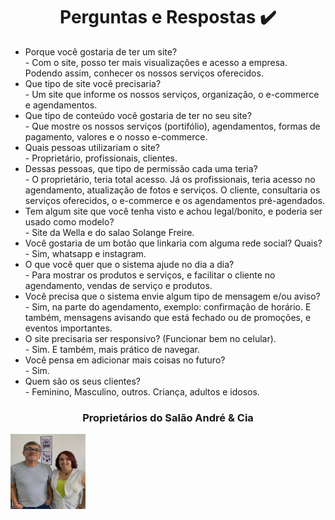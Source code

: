 <div align='center' style="display: inline">
<h1>Perguntas e Respostas ✔️</h1>
</div>

<nav> 
<ul> 
        <li> Porque você gostaria de ter um site? </li>
        - Com o site, posso ter mais visualizações e acesso a empresa. Podendo assim, conhecer os nossos serviços oferecidos.
        <li>Que tipo de site você precisaria?</li>
        - Um site que informe os nossos serviços, organização, o e-commerce e agendamentos.
        <li>Que tipo de conteúdo você gostaria de ter no seu site?</li>
        - Que mostre os nossos serviços (portifólio), agendamentos, formas de pagamento, valores e o nosso e-commerce.
        <li>Quais pessoas utilizariam o site?</li>
        - Proprietário, profissionais, clientes.
        <li>Dessas pessoas, que tipo de permissão cada uma teria?</li>
        - O proprietário, teria total acesso. Já os profissionais, teria acesso no agendamento, atualização de fotos e serviços. O cliente, consultaria os serviços oferecidos,
        o e-commerce e os agendamentos pré-agendados.
        <li>Tem algum site que você tenha visto e achou legal/bonito, e poderia ser usado como modelo?</li>
        - Site da Wella e do salao Solange Freire.
        <li>Você gostaria de um botão que linkaria com alguma rede social? Quais?</li>
        - Sim, whatsapp e instagram.
        <li>O que você quer que o sistema ajude no dia a dia?</li>
        - Para mostrar os produtos e serviços, e facilitar o cliente no agendamento, vendas de serviço e produtos.
        <li>Você precisa que o sistema envie algum tipo de mensagem e/ou aviso?</li>
        - Sim, na parte do agendamento, exemplo: confirmação de horário. E também, mensagens avisando que está fechado ou de promoções, e eventos importantes.
        <li>O site precisaria ser responsivo? (Funcionar bem no celular).</li>
        - Sim. E também, mais prático de navegar.
        <li>Você pensa em adicionar mais coisas no futuro?</li>
        - Sim.
        <li>Quem são os seus clientes?</li>  
        - Feminino, Masculino, outros. Criança, adultos e idosos.
</ul>
 </nav>

<div align='center' style="display: inline">
  <h3>Proprietários do Salão André & Cia</h3>
  <img src="../Documentação/img/proprietarios.jpeg" 
       style="width: 120px; height: 120px;" />
</div>
